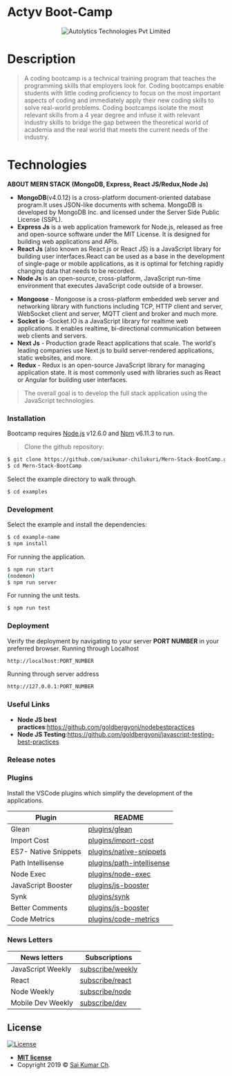 # Actyv Boot-Camp

<p align="center">
    <img src="https://actyv-assets.s3.ap-south-1.amazonaws.com/Actyv.png" alt="Autolytics Technologies Pvt Limited"
        >
</p>

# Description
> A coding bootcamp is a technical training program that teaches the programming skills that employers look for. Coding bootcamps enable students with little coding proficiency to focus on the most important aspects of coding and immediately apply their new coding skills to solve real-world problems.
> Coding bootcamps isolate the most relevant skills from a 4 year degree and infuse it with relevant industry skills to bridge the gap between the theoretical world of academia and the real world that meets the current needs of the industry.




# Technologies
**ABOUT MERN STACK**
**(MongoDB, Express, React JS/Redux,Node Js)**
 - **MongoDB**(v4.0.12) is a cross-platform document-oriented database program.It uses JSON-like documents with schema. MongoDB is developed by MongoDB Inc. and licensed under the Server Side Public License (SSPL). 
 - **Express Js** is a web application framework for Node.js, released as free and open-source software under the MIT License. It is designed for building web applications and APIs.
 - **React Js** (also known as React.js or React JS) is a JavaScript library for building user interfaces.React can be used as a base in the development of single-page or mobile applications, as it is optimal for fetching rapidly changing data that needs to be recorded. 
 - **Node Js** is an open-source, cross-platform, JavaScript run-time environment that executes JavaScript code outside of a browser. 
* **Mongoose** - Mongoose is a cross-platform embedded web server and networking library with functions including TCP, HTTP client and server, WebSocket client and server, MQTT client and broker and much more.
* **Socket io** -Socket.IO is a JavaScript library for realtime web applications. It enables realtime, bi-directional communication between web clients and servers.
* **Next Js** - Production grade React applications that scale. The world's leading companies use Next.js to build server-rendered applications, static websites, and more.
* **Redux** - Redux is an open-source JavaScript library for managing application state. It is most commonly used with libraries such as React or Angular for building user interfaces.
> The overall goal is to develop the full stack application using the JavaScript technologies.

### Installation

Bootcamp requires [Node.js](https://nodejs.org/) v12.6.0 and [Npm](https://www.npmjs.com) v6.11.3 to run.
> Clone the github repository:
```sh
$ git clone https://github.com/saikumar-chilukuri/Mern-Stack-BootCamp.git
$ cd Mern-Stack-BootCamp
```
Select the example directory to walk through.
```sh
$ cd examples
```
### Development
Select the example and install the dependencies:
```sh
$ cd example-name
$ npm install 
```
For running the application.
```sh
$ npm run start
(nodemon)
$ npm run server
```
For running the unit tests.
```sh
$ npm run test
```
### Deployment 
Verify the deployment by navigating to your server **PORT NUMBER** in your preferred browser.
Running through Localhost
```sh
http://localhost:PORT_NUMBER
```
Running through server address
```sh
http://127.0.0.1:PORT_NUMBER
```

### Useful Links
- **Node JS best practices**:https://github.com/goldbergyoni/nodebestpractices
- **Node JS Testing**:https://github.com/goldbergyoni/javascript-testing-best-practices

### Release notes

### Plugins

Install the VSCode plugins which simplify the development of the applications.

| Plugin | README |
| ------ | ------ |
| Glean | [plugins/glean](https://marketplace.visualstudio.com/items?itemName=wix.glean) |
| Import Cost | [plugins/import-cost](https://marketplace.visualstudio.com/items?itemName=wix.vscode-import-cost) |
| ES7- Native Snippets | [plugins/native-snippets](https://marketplace.visualstudio.com/items?itemName=dsznajder.es7-react-js-snippets) |
| Path Intellisense | [plugins/path-intellisense](https://marketplace.visualstudio.com/items?itemName=christian-kohler.path-intellisense) |
| Node Exec | [plugins/node-exec](https://marketplace.visualstudio.com/items?itemName=miramac.vscode-exec-node) |
|  JavaScript Booster | [plugins/js-booster](https://marketplace.visualstudio.com/items?itemName=sburg.vscode-javascript-booster) |
| Synk | [plugins/synk](https://marketplace.visualstudio.com/items?itemName=pmbenjamin.vscode-snyk) |
| Better Comments |[plugins/js-booster](https://marketplace.visualstudio.com/items?itemName=aaron-bond.better-comments) |
| Code Metrics | [plugins/code-metrics](https://marketplace.visualstudio.com/items?itemName=kisstkondoros.vscode-codemetrics) |


### News Letters
| News letters | Subscriptions |
| ------ | ------ |
| JavaScript Weekly | [subscribe/weekly](https://javascriptweekly.com) |
| React | [subscribe/react](https://react.statuscode.com/) |
| Node Weekly | [subscribe/node ](https://nodeweekly.com/) |
| Mobile Dev Weekly | [subscribe/dev](https://mobiledevweekly.com/) |


## License

[![License](http://img.shields.io/:license-mit-blue.svg?style=flat-square)](http://badges.mit-license.org)

- **[MIT license](https://github.com/saikumar-chilukuri/Mern-Stack-Bootcamp/blob/master/LICENSE)**
- Copyright 2019 © <a href="https://github.com/saikumar-chilukuri" target="_blank">Sai Kumar Ch</a>.
